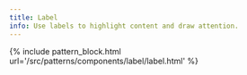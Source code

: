 ```yaml
---
title: Label
info: Use labels to highlight content and draw attention.
---
```


{% include pattern_block.html url='/src/patterns/components/label/label.html' %}